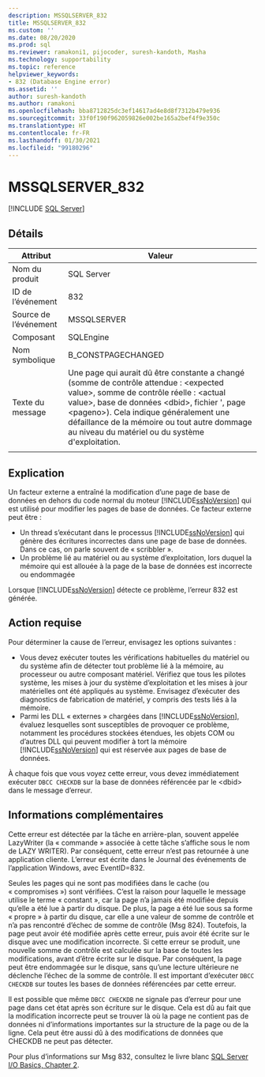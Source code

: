 ```yaml
---
description: MSSQLSERVER_832
title: MSSQLSERVER_832
ms.custom: ''
ms.date: 08/20/2020
ms.prod: sql
ms.reviewer: ramakoni1, pijocoder, suresh-kandoth, Masha
ms.technology: supportability
ms.topic: reference
helpviewer_keywords:
- 832 (Database Engine error)
ms.assetid: ''
author: suresh-kandoth
ms.author: ramakoni
ms.openlocfilehash: bba8712825dc3ef14617ad4e8d8f7312b479e936
ms.sourcegitcommit: 33f0f190f962059826e002be165a2bef4f9e350c
ms.translationtype: HT
ms.contentlocale: fr-FR
ms.lasthandoff: 01/30/2021
ms.locfileid: "99180296"
---
```

# <a name="mssqlserver_832"></a>MSSQLSERVER_832
 [!INCLUDE [SQL Server](../../includes/applies-to-version/sqlserver.md)]

## <a name="details"></a>Détails

|Attribut|Valeur|
|---|---|
|Nom du produit|SQL Server|
|ID de l’événement|832|
|Source de l’événement|MSSQLSERVER|
|Composant|SQLEngine|
|Nom symbolique|B_CONSTPAGECHANGED|
|Texte du message|Une page qui aurait dû être constante a changé (somme de contrôle attendue : \<expected value>, somme de contrôle réelle : \<actual value>, base de données \<dbid>, fichier \'<filename>, page \<pageno>). Cela indique généralement une défaillance de la mémoire ou tout autre dommage au niveau du matériel ou du système d'exploitation.|
||

## <a name="explanation"></a>Explication

Un facteur externe a entraîné la modification d’une page de base de données en dehors du code normal du moteur [!INCLUDE[ssNoVersion](../../includes/ssnoversion-md.md)] qui est utilisé pour modifier les pages de base de données.  Ce facteur externe peut être :  

- Un thread s’exécutant dans le processus [!INCLUDE[ssNoVersion](../../includes/ssnoversion-md.md)] qui génère des écritures incorrectes dans une page de base de données. Dans ce cas, on parle souvent de « scribbler ».
- Un problème lié au matériel ou au système d’exploitation, lors duquel la mémoire qui est allouée à la page de la base de données est incorrecte ou endommagée  

Lorsque [!INCLUDE[ssNoVersion](../../includes/ssnoversion-md.md)] détecte ce problème, l’erreur 832 est générée.

## <a name="user-action"></a>Action requise

Pour déterminer la cause de l’erreur, envisagez les options suivantes :

- Vous devez exécuter toutes les vérifications habituelles du matériel ou du système afin de détecter tout problème lié à la mémoire, au processeur ou autre composant matériel. Vérifiez que tous les pilotes système, les mises à jour du système d’exploitation et les mises à jour matérielles ont été appliqués au système. Envisagez d’exécuter des diagnostics de fabrication de matériel, y compris des tests liés à la mémoire.
- Parmi les DLL « externes » chargées dans [!INCLUDE[ssNoVersion](../../includes/ssnoversion-md.md)], évaluez lesquelles sont susceptibles de provoquer ce problème, notamment les procédures stockées étendues, les objets COM ou d’autres DLL qui peuvent modifier à tort la mémoire [!INCLUDE[ssNoVersion](../../includes/ssnoversion-md.md)] qui est réservée aux pages de base de données.  

À chaque fois que vous voyez cette erreur, vous devez immédiatement exécuter `DBCC CHECKDB` sur la base de données référencée par le \<dbid> dans le message d’erreur.

## <a name="more-information"></a>Informations complémentaires

Cette erreur est détectée par la tâche en arrière-plan, souvent appelée LazyWriter (la « commande » associée à cette tâche s’affiche sous le nom de LAZY WRITER). Par conséquent, cette erreur n’est pas retournée à une application cliente. L’erreur est écrite dans le Journal des événements de l’application Windows, avec EventID=832.  

Seules les pages qui ne sont pas modifiées dans le cache (ou « compromises ») sont vérifiées. C’est la raison pour laquelle le message utilise le terme « constant », car la page n’a jamais été modifiée depuis qu’elle a été lue à partir du disque. De plus, la page a été lue sous sa forme « propre » à partir du disque, car elle a une valeur de somme de contrôle et n’a pas rencontré d’échec de somme de contrôle (Msg 824). Toutefois, la page peut avoir été modifiée après cette erreur, puis avoir été écrite sur le disque avec une modification incorrecte. Si cette erreur se produit, une nouvelle somme de contrôle est calculée sur la base de toutes les modifications, avant d’être écrite sur le disque. Par conséquent, la page peut être endommagée sur le disque, sans qu’une lecture ultérieure ne déclenche l’échec de la somme de contrôle. Il est important d’exécuter `DBCC CHECKDB` sur toutes les bases de données référencées par cette erreur.  

Il est possible que même `DBCC CHECKDB` ne signale pas d’erreur pour une page dans cet état après son écriture sur le disque. Cela est dû au fait que la modification incorrecte peut se trouver là où la page ne contient pas de données ni d’informations importantes sur la structure de la page ou de la ligne. Cela peut être aussi dû à des modifications de données que CHECKDB ne peut pas détecter.  

Pour plus d’informations sur Msg 832, consultez le livre blanc [SQL Server I/O Basics, Chapter 2](/previous-versions/sql/sql-server-2005/administrator/cc917726(v=technet.10)).